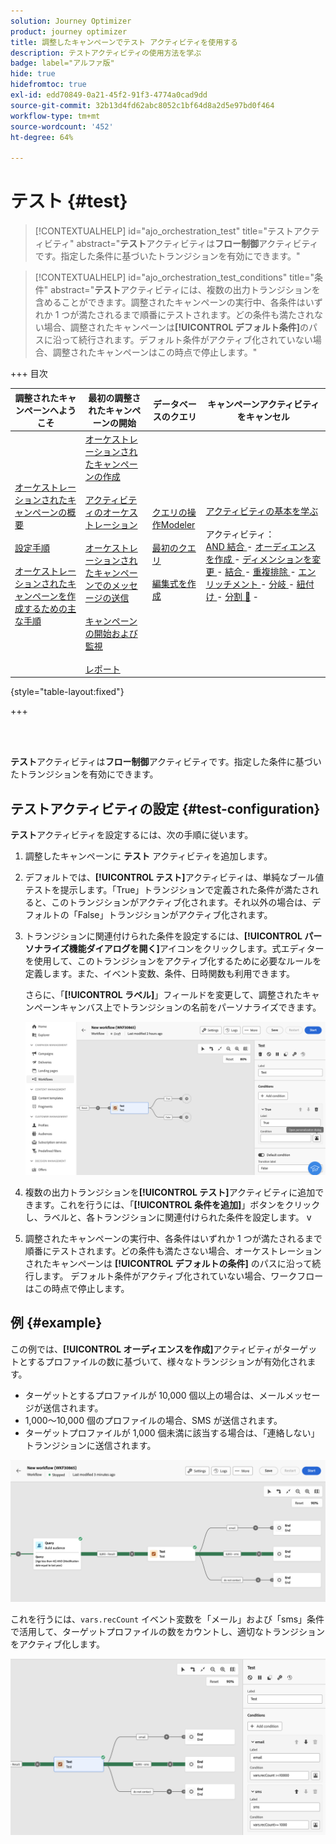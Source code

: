```yaml
---
solution: Journey Optimizer
product: journey optimizer
title: 調整したキャンペーンでテスト アクティビティを使用する
description: テストアクティビティの使用方法を学ぶ
badge: label="アルファ版"
hide: true
hidefromtoc: true
exl-id: edd70849-0a21-45f2-91f3-4774a0cad9dd
source-git-commit: 32b13d4fd62abc8052c1bf64d8a2d5e97bd0f464
workflow-type: tm+mt
source-wordcount: '452'
ht-degree: 64%

---
```


# テスト {#test}

>[!CONTEXTUALHELP]
>id="ajo_orchestration_test"
>title="テストアクティビティ"
>abstract="**テスト**&#x200B;アクティビティは&#x200B;**フロー制御**&#x200B;アクティビティです。指定した条件に基づいたトランジションを有効にできます。"

>[!CONTEXTUALHELP]
>id="ajo_orchestration_test_conditions"
>title="条件"
>abstract="**テスト**&#x200B;アクティビティには、複数の出力トランジションを含めることができます。調整されたキャンペーンの実行中、各条件はいずれか 1 つが満たされるまで順番にテストされます。どの条件も満たされない場合、調整されたキャンペーンは&#x200B;**[!UICONTROL デフォルト条件]**&#x200B;のパスに沿って続行されます。デフォルト条件がアクティブ化されていない場合、調整されたキャンペーンはこの時点で停止します。"

+++ 目次

| 調整されたキャンペーンへようこそ | 最初の調整されたキャンペーンの開始 | データベースのクエリ | キャンペーンアクティビティをキャンセル |
|---|---|---|---|
| [ オーケストレーションされたキャンペーンの概要 ](../gs-orchestrated-campaigns.md)<br/><br/>[ 設定手順 ](../configuration-steps.md)<br/><br/>[ オーケストレーションされたキャンペーンを作成するための主な手順 ](../gs-campaign-creation.md) | [ オーケストレーションされたキャンペーンの作成 ](../create-orchestrated-campaign.md)<br/><br/>[ アクティビティのオーケストレーション ](../orchestrate-activities.md)<br/><br/>[ オーケストレーションされたキャンペーンでのメッセージの送信 ](../send-messages.md)<br/><br/>[ キャンペーンの開始および監視 ](../start-monitor-campaigns.md)<br/><br/>[ レポート ](../reporting-campaigns.md) | [ クエリの操作Modeler](../orchestrated-query-modeler.md)<br/><br/>[ 最初のクエリ ](../build-query.md)<br/><br/>[ 編集式を作成 ](../edit-expressions.md) | [ アクティビティの基本を学ぶ ](about-activities.md)<br/><br/> アクティビティ：<br/>[AND 結合 ](and-join.md) - [ オーディエンスを作成 ](build-audience.md) - [ ディメンションを変更 ](change-dimension.md) - [ 結合 ](combine.md) - [ 重複排除 ](deduplication.md) - [ エンリッチメント ](enrichment.md) - [ 分岐 ](fork.md) - [ 紐付け ](reconciliation.md) - [ 分割 ](split.md) [&#128279;](wait.md) - |

{style="table-layout:fixed"}

+++

<br/><br/>

**テスト**&#x200B;アクティビティは&#x200B;**フロー制御**&#x200B;アクティビティです。指定した条件に基づいたトランジションを有効にできます。

## テストアクティビティの設定 {#test-configuration}

**テスト**&#x200B;アクティビティを設定するには、次の手順に従います。

1. 調整したキャンペーンに **テスト** アクティビティを追加します。

1. デフォルトでは、**[!UICONTROL テスト]**&#x200B;アクティビティは、単純なブール値テストを提示します。「True」トランジションで定義された条件が満たされると、このトランジションがアクティブ化されます。それ以外の場合は、デフォルトの「False」トランジションがアクティブ化されます。

1. トランジションに関連付けられた条件を設定するには、**[!UICONTROL パーソナライズ機能ダイアログを開く]**&#x200B;アイコンをクリックします。式エディターを使用して、このトランジションをアクティブ化するために必要なルールを定義します。また、イベント変数、条件、日時関数も利用できます。

   さらに、「**[!UICONTROL ラベル]**」フィールドを変更して、調整されたキャンペーンキャンバス上でトランジションの名前をパーソナライズできます。

   ![](../assets/workflow-test-default.png)

1. 複数の出力トランジションを&#x200B;**[!UICONTROL テスト]**&#x200B;アクティビティに追加できます。これを行うには、「**[!UICONTROL 条件を追加]**」ボタンをクリックし、ラベルと、各トランジションに関連付けられた条件を設定します。
v
1. 調整されたキャンペーンの実行中、各条件はいずれか 1 つが満たされるまで順番にテストされます。どの条件も満たさない場合、オーケストレーションされたキャンペーンは **[!UICONTROL デフォルトの条件]** のパスに沿って続行します。 デフォルト条件がアクティブ化されていない場合、ワークフローはこの時点で停止します。

## 例 {#example}

この例では、**[!UICONTROL オーディエンスを作成]**&#x200B;アクティビティがターゲットとするプロファイルの数に基づいて、様々なトランジションが有効化されます。

* ターゲットとするプロファイルが 10,000 個以上の場合は、メールメッセージが送信されます。
* 1,000～10,000 個のプロファイルの場合、SMS が送信されます。
* ターゲットプロファイルが 1,000 個未満に該当する場合は、「連絡しない」トランジションに送信されます。

![](../assets/workflow-test-example.png)

これを行うには、`vars.recCount` イベント変数を「メール」および「sms」条件で活用して、ターゲットプロファイルの数をカウントし、適切なトランジションをアクティブ化します。

![](../assets/workflow-test-example-config.png)
